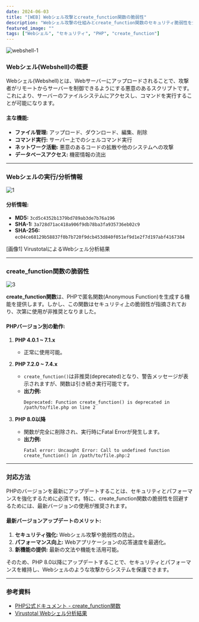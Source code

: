 ```yaml
---
date: 2024-06-03
title: "[WEB] Webシェル攻撃とcreate_function関数の脆弱性"
description: "Webシェル攻撃の仕組みとcreate_function関数のセキュリティ脆弱性を分析"
featured_image: ""
tags: ["Webシェル", "セキュリティ", "PHP", "create_function"]
---
```


![webshell-1](https://github.com/user-attachments/assets/65f2db3d-7538-427e-a804-38cc3201c812)

### Webシェル(Webshell)の概要

Webシェル(Webshell)とは、Webサーバーにアップロードされることで、攻撃者がリモートからサーバーを制御できるようにする悪意のあるスクリプトです。これにより、サーバーのファイルシステムにアクセスし、コマンドを実行することが可能になります。

#### 主な機能:
- **ファイル管理:** アップロード、ダウンロード、編集、削除
- **コマンド実行:** サーバー上でのシェルコマンド実行
- **ネットワーク活動:** 悪意のあるコードの拡散や他のシステムへの攻撃
- **データベースアクセス:** 機密情報の流出

---

### Webシェルの実行/分析情報

![1](https://github.com/user-attachments/assets/33d3c999-2bb6-44f8-9840-33769efdcf7c)

#### 分析情報:
- **MD5:** `3cd5c4352b1379bd789ab3de7b76a196`
- **SHA-1:** `3a728d71ac418a906f9db78ba3fa935736eb02c9`
- **SHA-256:** `ec04ce68129b58837f0b7b720f9dcb453d840f051ef9d1e2f7d197abf4167384`

[画像1] VirustotalによるWebシェル分析結果

---

### create_function関数の脆弱性

![3](https://github.com/user-attachments/assets/5459d2f5-e667-4887-b088-b551f51a35ab)

**create_function関数**は、PHPで匿名関数(Anonymous Function)を生成する機能を提供します。しかし、この関数はセキュリティ上の脆弱性が指摘されており、次第に使用が非推奨となりました。

#### PHPバージョン別の動作:

1. **PHP 4.0.1 ~ 7.1.x**  
   - 正常に使用可能。

2. **PHP 7.2.0 ~ 7.4.x**  
   - `create_function()`は非推奨(deprecated)となり、警告メッセージが表示されますが、関数は引き続き実行可能です。  
   - **出力例:**  
     ```plaintext
     Deprecated: Function create_function() is deprecated in /path/to/file.php on line 2
     ```

3. **PHP 8.0以降**  
   - 関数が完全に削除され、実行時にFatal Errorが発生します。  
   - **出力例:**  
     ```plaintext
     Fatal error: Uncaught Error: Call to undefined function create_function() in /path/to/file.php:2
     ```

---

### 対応方法

PHPのバージョンを最新にアップデートすることは、セキュリティとパフォーマンスを強化するために必須です。特に、create_function関数の脆弱性を回避するためには、最新バージョンの使用が推奨されます。

#### 最新バージョンアップデートのメリット:
1. **セキュリティ強化:** Webシェル攻撃や脆弱性の防止。
2. **パフォーマンス向上:** Webアプリケーションの応答速度を最適化。
3. **新機能の提供:** 最新の文法や機能を活用可能。

そのため、PHP 8.0以降にアップデートすることで、セキュリティとパフォーマンスを維持し、Webシェルのような攻撃からシステムを保護できます。

---

### 参考資料

- [PHP公式ドキュメント - create_function関数](https://www.php.net/manual/en/function.create-function.php)  
- [Virustotal Webシェル分析結果](https://www.virustotal.com/gui/file/ec04ce68129b58837f0b7b720f9dcb453d840f051ef9d1e2f7d197abf4167384/details)
